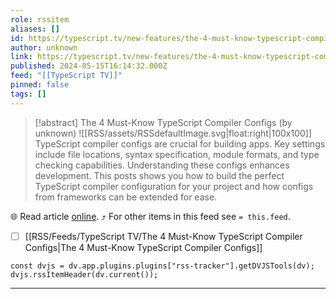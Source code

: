 ```yaml
---
role: rssitem
aliases: []
id: https://typescript.tv/new-features/the-4-must-know-typescript-compiler-configs/
author: unknown
link: https://typescript.tv/new-features/the-4-must-know-typescript-compiler-configs/
published: 2024-05-15T16:14:32.000Z
feed: "[[TypeScript TV]]"
pinned: false
tags: []
---
```


> [!abstract] The 4 Must-Know TypeScript Compiler Configs (by unknown)
> ![[RSS/assets/RSSdefaultImage.svg|float:right|100x100]] TypeScript compiler configs are crucial for building apps. Key settings include file locations, syntax specification, module formats, and type checking capabilities. Understanding these configs enhances development. This posts shows you how to build the perfect TypeScript compiler configuration for your project and how configs from frameworks can be extended for ease.

🌐 Read article [online](https://typescript.tv/new-features/the-4-must-know-typescript-compiler-configs/). ⤴ For other items in this feed see `= this.feed`.

- [ ] [[RSS/Feeds/TypeScript TV/The 4 Must-Know TypeScript Compiler Configs|The 4 Must-Know TypeScript Compiler Configs]]

~~~dataviewjs
const dvjs = dv.app.plugins.plugins["rss-tracker"].getDVJSTools(dv);
dvjs.rssItemHeader(dv.current());
~~~

- - -

